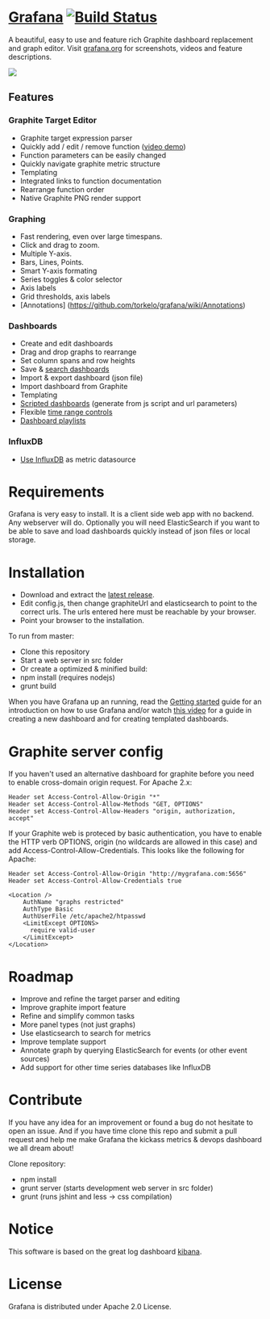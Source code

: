 [Grafana](http://grafana.org) [![Build Status](https://api.travis-ci.org/torkelo/grafana.png)](https://travis-ci.org/torkelo/grafana)
=================
A beautiful, easy to use and feature rich Graphite dashboard replacement and graph editor. Visit [grafana.org](http://grafana.org) for screenshots, videos and feature descriptions.

![](http://grafana.org/assets/img/edit_dashboards.png)

## Features
### Graphite Target Editor
- Graphite target expression parser
- Quickly add / edit / remove function ([video demo](http://youtu.be/I90WHRwE1ZM))
- Function parameters can be easily changed
- Quickly navigate graphite metric structure
- Templating
- Integrated links to function documentation
- Rearrange function order
- Native Graphite PNG render support

### Graphing
- Fast rendering, even over large timespans.
- Click and drag to zoom.
- Multiple Y-axis.
- Bars, Lines, Points.
- Smart Y-axis formating
- Series toggles & color selector
- Axis labels
- Grid thresholds, axis labels
- [Annotations] (https://github.com/torkelo/grafana/wiki/Annotations)

### Dashboards
- Create and edit dashboards
- Drag and drop graphs to rearrange
- Set column spans and row heights
- Save & [search dashboards](https://github.com/torkelo/grafana/wiki/Search-features)
- Import & export dashboard (json file)
- Import dashboard from Graphite
- Templating
- [Scripted dashboards](https://github.com/torkelo/grafana/wiki/Scripted-dashboards) (generate from js script and url parameters)
- Flexible [time range controls](https://github.com/torkelo/grafana/wiki/Time-range-controls)
- [Dashboard playlists](https://github.com/torkelo/grafana/wiki/Dashboard-playlist)

### InfluxDB
- [Use InfluxDB](https://github.com/torkelo/grafana/wiki/InfluxDB) as metric datasource

# Requirements
Grafana is very easy to install. It is a client side web app with no backend. Any webserver will do. Optionally you will need ElasticSearch if you want to be able to save and load dashboards quickly instead of json files or local storage.

# Installation
- Download and extract the [latest release](https://github.com/torkelo/grafana/releases).
- Edit config.js, then change graphiteUrl and elasticsearch to point to the correct urls. The urls entered here must be reachable by your browser.
- Point your browser to the installation.

To run from master:
- Clone this repository
- Start a web server in src folder
- Or create a optimized & minified build:
 - npm install (requires nodejs)
 - grunt build

When you have Grafana up an running, read the [Getting started](https://github.com/torkelo/grafana/wiki/Getting-started) guide for
an introduction on how to use Grafana and/or watch [this video](https://www.youtube.com/watch?v=OUvJamHeMpw) for a guide in creating a new dashboard and for creating
templated dashboards.

# Graphite server config
If you haven't used an alternative dashboard for graphite before you need to enable cross-domain origin request. For Apache 2.x:
```
Header set Access-Control-Allow-Origin "*"
Header set Access-Control-Allow-Methods "GET, OPTIONS"
Header set Access-Control-Allow-Headers "origin, authorization, accept"
```

If your Graphite web is proteced by basic authentication, you have to enable the HTTP verb OPTIONS, origin
(no wildcards are allowed in this case) and add Access-Control-Allow-Credentials. This looks like the following for Apache:
```
Header set Access-Control-Allow-Origin "http://mygrafana.com:5656"
Header set Access-Control-Allow-Credentials true

<Location />
    AuthName "graphs restricted"
    AuthType Basic
    AuthUserFile /etc/apache2/htpasswd
    <LimitExcept OPTIONS>
      require valid-user
    </LimitExcept>
</Location>
```

# Roadmap
- Improve and refine the target parser and editing
- Improve graphite import feature
- Refine and simplify common tasks
- More panel types (not just graphs)
- Use elasticsearch to search for metrics
- Improve template support
- Annotate graph by querying ElasticSearch for events (or other event sources)
- Add support for other time series databases like InfluxDB

# Contribute
If you have any idea for an improvement or found a bug do not hesitate to open an issue. And if you have time clone this repo and submit a pull request and help me make Grafana the kickass metrics & devops dashboard we all dream about!

Clone repository:
- npm install
- grunt server (starts development web server in src folder)
- grunt (runs jshint and less -> css compilation)

# Notice
This software is based on the great log dashboard [kibana](https://github.com/elasticsearch/kibana).

# License
Grafana is distributed under Apache 2.0 License.